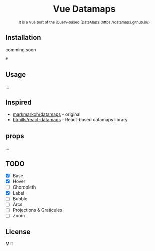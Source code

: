 <div align="center">
    <h1>Vue Datamaps</h1>
    <small>It is a Vue port of the jQuery-based [DataMaps](https://datamaps.github.io/)</small>
</div>

## Installation
comming soon
```shall
# 
```

## Usage
...


## Inspired
* [markmarkoh/datamaps](https://datamaps.github.io/) - original
* [btmills/react-datamaps](https://github.com/btmills/react-datamaps) - React-based datamaps library


## props

...

## TODO
* [x] Base 
* [x] Hover
* [ ] Choropleth
* [x] Label
* [ ] Bubble
* [ ] Arcs
* [ ] Projections & Graticules
* [ ] Zoom

## License
MIT